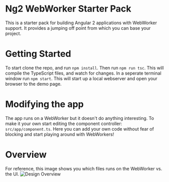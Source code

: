 # Ng2 WebWorker Starter Pack
This is a starter pack for building Angular 2 applications with WebWorker support.
It provides a jumping off point from which you can base your project.

# Getting Started
To start clone the repo, and run `npm install`.
Then run `npm run tsc`. 
This will compile the TypeScript files, and watch for changes.
In a seperate terminal window run `npm start`. This will start up a local webserver and open your browser to the demo page.

# Modifying the app
The app runs on a WebWorker but it doesn't do anything interesting.
To make it your own start editing the component controller: `src/app/component.ts`. Here you can add your own code without fear of blocking and start playing around with WebWorkers!

# Overview
For reference, this image shows you which files runs on the WebWorker vs. the UI.
![Design Overview](http://stanford.edu/~jteplitz/angular/Starter%20Pack%20Overview.jpg)
